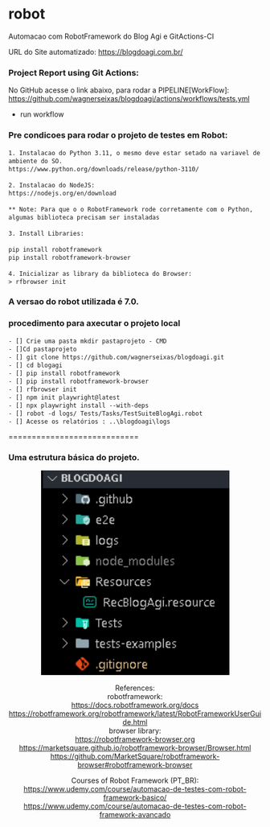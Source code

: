 # robot    
Automacao com RobotFramework do Blog Agi e GitActions-CI

URL do Site automatizado:
https://blogdoagi.com.br/

### Project Report using Git Actions:  


No GitHub acesse o link abaixo, para rodar a PIPELINE[WorkFlow]:  
https://github.com/wagnerseixas/blogdoagi/actions/workflows/tests.yml

- run workflow

### Pre condicoes para rodar o projeto de testes em Robot:
```
1. Instalacao do Python 3.11, o mesmo deve estar setado na variavel de ambiente do SO.  
https://www.python.org/downloads/release/python-3110/

2. Instalacao do NodeJS:
https://nodejs.org/en/download

** Note: Para que o o RobotFramework rode corretamente com o Python, algumas biblioteca precisam ser instaladas

3. Install Libraries:

pip install robotframework
pip install robotframework-browser

4. Inicializar as library da biblioteca do Browser:
> rfbrowser init

```

### A versao do robot utilizada é 7.0.

### procedimento para axecutar o projeto local
```
- [] Crie uma pasta mkdir pastaprojeto - CMD
- []Cd pastaprojeto
- [] git clone https://github.com/wagnerseixas/blogdoagi.git
- [] cd blogagi   
- [] pip install robotframework
- [] pip install robotframework-browser
- [] rfbrowser init
- [] npm init playwright@latest
- [] npx playwright install --with-deps
- [] robot -d logs/ Tests/Tasks/TestSuiteBlogAgi.robot
- [] Acesse os relatórios : ..\blogdoagi\logs
```

============================


### Uma estrutura básica do projeto.

<div align="center">
    <img width="375x462" title="Arquitetura do Projeto" src="ArquiteturaProj1.PNG"/>
<div>

References:      
robotframework:  
https://docs.robotframework.org/docs  
https://robotframework.org/robotframework/latest/RobotFrameworkUserGuide.html  
browser library:  
https://robotframework-browser.org   
https://marketsquare.github.io/robotframework-browser/Browser.html  
https://github.com/MarketSquare/robotframework-browser#robotframework-browser  

Courses of Robot Framework (PT_BR):  
https://www.udemy.com/course/automacao-de-testes-com-robot-framework-basico/  
https://www.udemy.com/course/automacao-de-testes-com-robot-framework-avancado   
